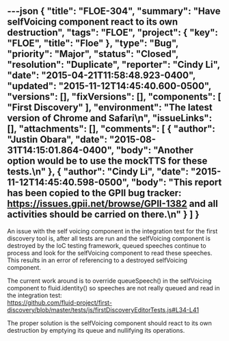 ---json
{
  "title": "FLOE-304",
  "summary": "Have selfVoicing component react to its own destruction",
  "tags": "FLOE",
  "project": {
    "key": "FLOE",
    "title": "Floe"
  },
  "type": "Bug",
  "priority": "Major",
  "status": "Closed",
  "resolution": "Duplicate",
  "reporter": "Cindy Li",
  "date": "2015-04-21T11:58:48.923-0400",
  "updated": "2015-11-12T14:45:40.600-0500",
  "versions": [],
  "fixVersions": [],
  "components": [
    "First Discovery"
  ],
  "environment": "The latest version of Chrome and Safari\n",
  "issueLinks": [],
  "attachments": [],
  "comments": [
    {
      "author": "Justin Obara",
      "date": "2015-08-31T14:15:01.864-0400",
      "body": "Another option would be to use the mockTTS for these tests.\n"
    },
    {
      "author": "Cindy Li",
      "date": "2015-11-12T14:45:40.598-0500",
      "body": "This report has been copied to the GPII bug tracker: <https://issues.gpii.net/browse/GPII-1382> and all activities should be carried on there.\n"
    }
  ]
}
---
An issue with the self voicing component in the integration test for the first discovery tool is, after all tests are run and the selfVoicing component is destroyed by the IoC testing framework, queued speeches continue to process and look for the selfVoicing component to read these speeches. This results in an error of referencing to a destroyed selfVoicing component.

The current work around is to override queueSpeech() in the selfVoicing component to fluid.identity() so speeches are not really queued and read in the integration test:\
<https://github.com/fluid-project/first-discovery/blob/master/tests/js/firstDiscoveryEditorTests.js#L34-L41>

The proper solution is the selfVoicing component should react to its own destruction by emptying its queue and nullifying its operations.

        